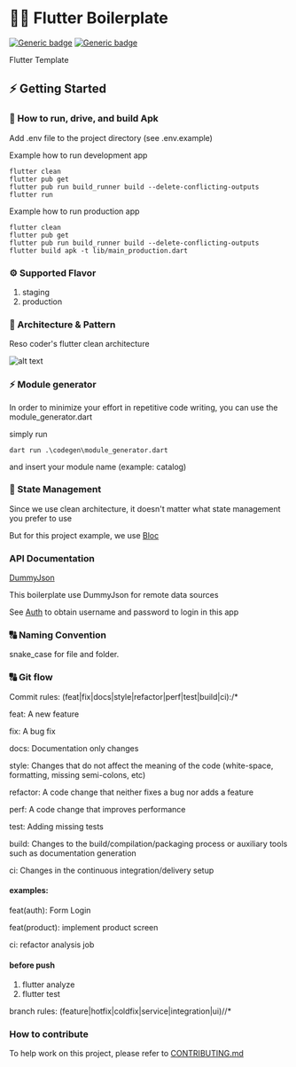 # 👨‍💻 Flutter Boilerplate
[![Generic badge](https://img.shields.io/badge/Flutter-v3.16.1-blue)](https://flutter.dev/docs)
[![Generic badge](https://img.shields.io/badge/Dart-v3.2.1-blue)](https://dart.dev/guides)

Flutter Template

## ⚡️ Getting Started

### 🚚 How to run, drive, and build Apk

Add .env file to the project directory (see .env.example)

Example how to run development app
```
flutter clean
flutter pub get
flutter pub run build_runner build --delete-conflicting-outputs
flutter run
```

Example how to run production app
```
flutter clean
flutter pub get
flutter pub run build_runner build --delete-conflicting-outputs
flutter build apk -t lib/main_production.dart
```

### ⚙️ Supported Flavor

1. staging
2. production

### 🎯 Architecture & Pattern

Reso coder's flutter clean architecture

![alt text](https://i0.wp.com/resocoder.com/wp-content/uploads/2019/08/Clean-Architecture-Flutter-Diagram.png?ssl=1)

### ⚡️ Module generator

In order to minimize your effort in repetitive code writing, you can use the module_generator.dart

simply run

```
dart run .\codegen\module_generator.dart
```

and insert your module name (example: catalog)

### 🧬️ State Management

Since we use clean architecture, it doesn't matter what state management you prefer to use  

But for this project example, we use [Bloc](https://pub.dev/packages/flutter_bloc) 

### API Documentation

[DummyJson](https://dummyjson.com/docs/)

This boilerplate use DummyJson for remote data sources  

See [Auth](https://dummyjson.com/docs/auth) to obtain username and password to login in this app

### :capital_abcd: Naming Convention

snake_case for file and folder.

### :capital_abcd: Git flow

Commit rules:
(feat|fix|docs|style|refactor|perf|test|build|ci):\/*

feat: A new feature  

fix: A bug fix  

docs: Documentation only changes  

style: Changes that do not affect the meaning of the code (white-space, formatting, missing semi-colons, etc)  

refactor: A code change that neither fixes a bug nor adds a feature  

perf: A code change that improves performance  

test: Adding missing tests  

build: Changes to the build/compilation/packaging process or auxiliary tools such as documentation generation  

ci: Changes in the continuous integration/delivery setup  

  

#### examples:  

feat(auth): Form Login  

feat(product): implement product screen  

ci: refactor analysis job 


#### before push
1. flutter analyze
2. flutter test

branch rules:
(feature|hotfix|coldfix|service|integration|ui)\/\/*

### How to contribute

To help work on this project, please refer to [CONTRIBUTING.md](CONTRIBUTING.md)